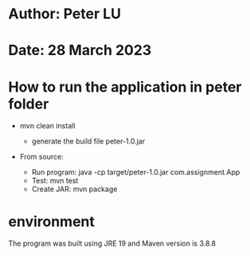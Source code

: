 # Author: Peter LU
# Date: 28 March 2023
# How to run the application in peter folder
- mvn clean install
    - generate the build file peter-1.0.jar  

- From source:
    - Run program: java -cp target/peter-1.0.jar com.assignment.App
    - Test: mvn test
    - Create JAR: mvn package

# environment
The program was built using JRE 19 and Maven version is 3.8.8